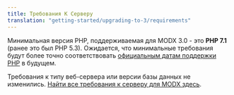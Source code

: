 ```yaml
---
title: Требования К Серверу
translation: "getting-started/upgrading-to-3/requirements"
---
```


Минимальная версия PHP, поддерживаемая для MODX 3.0 - это **PHP 7.1** (ранее это был PHP 5.3). Ожидается, что минимальные требования будут более точно соответствовать [официальным датам поддержки PHP](https://www.php.net/supported-versions.php) в будущем.

Требования к типу веб-сервера или версии базы данных не изменились. [Найти все требования к серверу для MODX здесь](getting-started/server-requirements).
